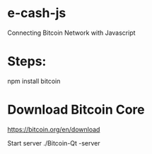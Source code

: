 # e-cash-js
Connecting Bitcoin Network with Javascript


# Steps:
 npm install bitcoin

 # Download Bitcoin Core
 https://bitcoin.org/en/download

 Start server ./Bitcoin-Qt -server
